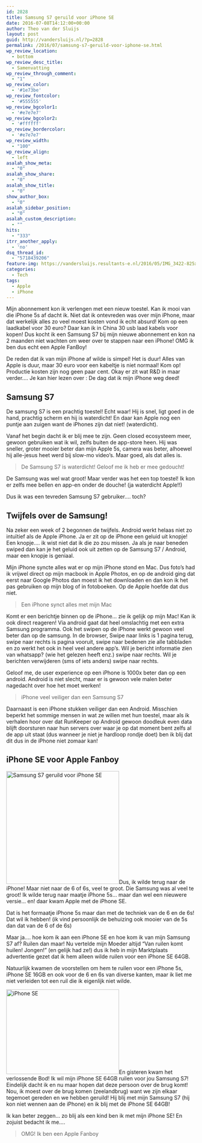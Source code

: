 ```yaml
---
id: 2828
title: Samsung S7 geruild voor iPhone SE
date: 2016-07-08T14:12:00+00:00
author: Theo van der Sluijs
layout: post
guid: http://vandersluijs.nl/?p=2828
permalink: /2016/07/samsung-s7-geruild-voor-iphone-se.html
wp_review_location:
  - bottom
wp_review_desc_title:
  - Samenvatting
wp_review_through_comment:
  - "1"
wp_review_color:
  - '#1e73be'
wp_review_fontcolor:
  - '#555555'
wp_review_bgcolor1:
  - '#e7e7e7'
wp_review_bgcolor2:
  - '#ffffff'
wp_review_bordercolor:
  - '#e7e7e7'
wp_review_width:
  - "100"
wp_review_align:
  - left
asalah_show_meta:
  - "0"
asalah_show_share:
  - "0"
asalah_show_title:
  - "0"
show_author_box:
  - "0"
asalah_sidebar_position:
  - "0"
asalah_custom_description:
  - ""
hits:
  - "333"
itrr_another_apply:
  - 'no'
dsq_thread_id:
  - "5718439206"
feature-img: https://vandersluijs.resultants-e.nl/2016/05/IMG_3422-825x510.jpg
categories:
  - Tech
tags:
  - Apple
  - iPhone
---
```

Mijn abonnement kon ik verlengen met een nieuw toestel. Kan ik mooi van die iPhone 5s af dacht ik. Niet dat ik ontevreden was over mijn iPhone, maar dat werkelijk alles zo veel moest kosten vond ik echt absurd! Kom op een laadkabel voor 30 euro? Daar kan ik in China 30 usb laad kabels voor kopen! Dus kocht ik een Samsung S7 bij mijn nieuwe abonnement en kon na 2 maanden niet wachten om weer over te stappen naar een iPhone! OMG ik ben dus echt een Apple FanBoy!<!--more-->

De reden dat ik van mijn iPhone af wilde is simpel! Het is duur! Alles van Apple is duur, maar 30 euro voor een kabeltje is niet normaal! Kom op! Productie kosten zijn nog geen paar cent. Okay er zit wat R&D in maar verder&#8230;. Je kan hier lezen over : De dag dat ik mijn iPhone weg deed!

## Samsung S7

De samsung S7 is een prachtig toestel! Echt waar! Hij is snel, ligt goed in de hand, prachtig scherm en hij is waterdicht! En daar kan Apple nog een puntje aan zuigen want de iPhones zijn dat niet! (waterdicht).

Vanaf het begin dacht ik er blij mee te zijn. Geen closed ecosysteem meer, gewoon gebruiken wat ik wil, zelfs buiten de app-store heen. Hij was sneller, groter mooier beter dan mijn Apple 5s, camera was beter, alhoewel hij alle-jesus heet werd bij slow-mo video&#8217;s. Maar goed, als dat alles is.

> De Samsung S7 is waterdicht! Geloof me ik heb er mee gedoucht!

De Samsung was wel wat groot! Maar verder was het een top toestel! Ik kon er zelfs mee bellen en app-en onder de douche! (ja waterdicht Apple!!)

Dus ik was een tevreden Samsung S7 gebruiker&#8230;. toch?

## Twijfels over de Samsung!

Na zeker een week of 2 begonnen de twijfels. Android werkt helaas niet zo intuïtief als de Apple iPhone. Ja er zit op de iPhone een geluid uit knopje! Een knopje&#8230;. ik wist niet dat ik die zo zou missen. Ja als je naar beneden swiped dan kan je het geluid ook uit zetten op de Samsung S7 / Android, maar een knopje is geniaal.

Mijn iPhone syncte alles wat er op mijn iPhone stond en Mac. Dus foto&#8217;s had ik vrijwel direct op mijn macbook in Apple Photos, en op de android ging dat eerst naar Google Photos dan moest ik het downloaden en dan kon ik het pas gebruiken op mijn blog of in fotoboeken. Op de Apple hoefde dat dus niet.

> Een iPhone synct alles met mijn Mac

Komt er een berichtje binnen op de iPhone&#8230; zie ik gelijk op mijn Mac! Kan ik ook direct reageren! Via android gaat dat heel omslachtig met een extra Samsung programma. Ook het swipen op de iPhone werkt gewoon veel beter dan op de samsung. In de browser, Swipe naar links is 1 pagina terug, swipe naar rechts is pagina vooruit, swipe naar bedenen zie alle tabbladen en zo werkt het ook in heel veel andere app&#8217;s. Wil je bericht informatie zien van whatsapp? (wie het gelezen heeft enz.) swipe naar rechts. Wil je berichten verwijderen (sms of iets anders) swipe naar rechts.

Geloof me, de user experience op een iPhone is 1000x beter dan op een android. Android is niet slecht, maar er is gewoon vele malen beter nagedacht over hoe het moet werken!

> iPhone veel veiliger dan een Samsung S7

Daarnaast is een iPhone stukken veiliger dan een Android. Misschien beperkt het sommige mensen in wat ze willen met hun toestel, maar als ik verhalen hoor over dat RunKeeper op Android gewoon doodleuk even data blijft doorsturen naar hun servers over waar je op dat moment bent zelfs al de app uit staat (dus wanneer je niet je hardloop rondje doet) ben ik blij dat dit dus in de iPhone niet zomaar kan!

## iPhone SE voor Apple Fanboy

<img class="alignleft size-medium wp-image-2832" src="https://vandersluijs.resultants-e.nl/2016/05/IMG_3427-300x300.jpg" alt="Samsung S7 geruild voor iPhone SE" width="300" height="300" srcset="https://vandersluijs.resultants-e.nl/2016/05/IMG_3427-300x300.jpg 300w, https://vandersluijs.resultants-e.nl/2016/05/IMG_3427-150x150.jpg 150w, https://vandersluijs.resultants-e.nl/2016/05/IMG_3427-65x65.jpg 65w, https://vandersluijs.resultants-e.nl/2016/05/IMG_3427-400x400.jpg 400w, https://vandersluijs.resultants-e.nl/2016/05/IMG_3427.jpg 640w" sizes="(max-width: 300px) 100vw, 300px" />Dus, ik wilde terug naar de iPhone! Maar niet naar de 6 of 6s, veel te groot. Die Samsung was al veel te groot! Ik wilde terug naar maatje iPhone 5s&#8230; maar dan wel een nieuwere versie&#8230; en! daar kwam Apple met de iPhone SE.

Dat is het formaatje iPhone 5s maar dan met de techniek van de 6 en de 6s! Dat wil ik hebben! (ik vind persoonlijk de behuizing ook mooier van de 5s dan dat van de 6 of de 6s)

Maar ja&#8230;. hoe kom ik aan een iPhone SE en hoe kom ik van mijn Samsung S7 af? Ruilen dan maar! Nu vertelde mijn Moeder altijd &#8220;Van ruilen komt huilen! Jongen!&#8221; (en gelijk had ze!) dus ik heb in mijn Marktplaats advertentie gezet dat ik hem alleen wilde ruilen voor een iPhone SE 64GB.

Natuurlijk kwamen de voorstellen om hem te ruilen voor een iPhone 5s, iPhone SE 16GB en ook voor de 6 en 6s van diverse kanten, maar ik liet me niet verleiden tot een ruil die ik eigenlijk niet wilde.

<img class="alignright size-medium wp-image-2831" src="https://vandersluijs.resultants-e.nl/2016/05/IMG_3424-300x225.jpg" alt="iPhone SE" width="300" height="225" srcset="https://vandersluijs.resultants-e.nl/2016/05/IMG_3424-300x225.jpg 300w, https://vandersluijs.resultants-e.nl/2016/05/IMG_3424-768x576.jpg 768w, https://vandersluijs.resultants-e.nl/2016/05/IMG_3424-1024x768.jpg 1024w, https://vandersluijs.resultants-e.nl/2016/05/IMG_3424-533x400.jpg 533w, https://vandersluijs.resultants-e.nl/2016/05/IMG_3424.jpg 1280w" sizes="(max-width: 300px) 100vw, 300px" />En gisteren kwam het verlossende Bod! Ik wil mijn iPhone SE 64GB ruilen voor jou Samsung S7! Eindelijk dacht ik en nu maar hopen dat deze persoon over de brug komt! Nou, ik moest over de brug komen (zeelandbrug) want we zijn elkaar tegemoet gereden en we hebben geruild! Hij blij met mijn Samsung S7 (hij kon niet wennen aan de iPhone) en ik blij met de iPhone SE 64GB!

Ik kan beter zeggen&#8230; zo blij als een kind ben ik met mijn iPhone SE! En zojuist bedacht ik me&#8230;.

> OMG! Ik ben een Apple Fanboy

&nbsp;